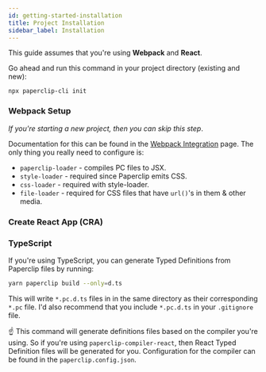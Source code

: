 ```yaml
---
id: getting-started-installation
title: Project Installation
sidebar_label: Installation
---
```


This guide assumes that you're using **Webpack** and **React**.

Go ahead and run this command in your project directory (existing and new):

```
npx paperclip-cli init
```

### Webpack Setup

*If you're starting a new project, then you can skip this step*.

Documentation for this can be found in the [Webpack Integration](getting-started-webpack) page. The only thing you really need to configure is:

- `paperclip-loader` - compiles PC files to JSX.
- `style-loader` - required since Paperclip emits CSS.
- `css-loader` - required with style-loader.
- `file-loader` - required for CSS files that have `url()`'s in them & other media. 


### Create React App (CRA)

### TypeScript

If you're using TypeScript, you can generate Typed Definitions from Paperclip files by running:

```bash
yarn paperclip build --only=d.ts
```

This will write `*.pc.d.ts` files in in the same directory as their corresponding `*.pc` file. I'd also recommend that you include `*.pc.d.ts` in your `.gitignore` file.

☝ This command will generate definitions files based on the compiler you're using. So if you're using `paperclip-compiler-react`, then React
Typed Definition files will be generated for you. Configuration for the compiler can be found in the `paperclip.config.json`. 

<!-- ### NextJS Setup

> ⚠️ WIP ⚠️ -->



